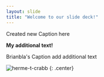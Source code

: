 ```yaml
---
layout: slide
title: "Welcome to our slide deck!"
---
```


Created new Caption here

**My additional text!**

Brianbla's Caption add additional text

![herme-t-crabb](https://octodex.github.com/images/herme-t-crabb.png)
{: .center}
